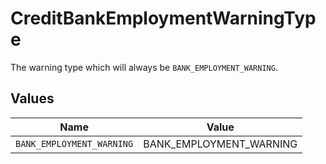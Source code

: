 # CreditBankEmploymentWarningType

The warning type which will always be `BANK_EMPLOYMENT_WARNING`.


## Values

| Name                      | Value                     |
| ------------------------- | ------------------------- |
| `BANK_EMPLOYMENT_WARNING` | BANK_EMPLOYMENT_WARNING   |
